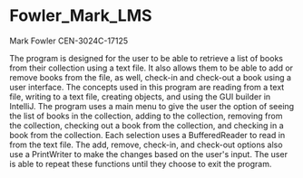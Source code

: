 # Fowler_Mark_LMS
Mark Fowler
CEN-3024C-17125

The program is designed for the user to be able to retrieve a list of books from their collection using a text file. It also allows them to be able to add or remove books from the file, as well, check-in and check-out a book using a user interface. 
The concepts used in this program are reading from a text file, writing to a text file, creating objects, and using the GUI builder in IntelliJ.
The program uses a main menu to give the user the option of seeing the list of books in the collection, adding to the collection, removing from the collection, checking out a book from the collection, and checking in a book from the collection. Each selection uses a BufferedReader to read in from the text file. The add, remove, check-in, and check-out options also use a PrintWriter to make the changes based on the user's input. The user is able to repeat these functions until they choose to exit the program. 
